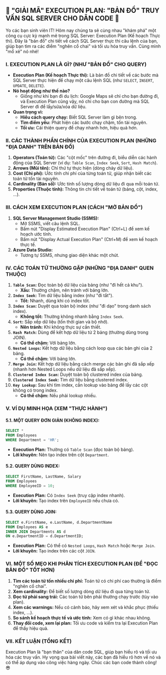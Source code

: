 ## **🚀 "GIẢI MÃ" EXECUTION PLAN: "BẢN ĐỒ" TRUY VẤN SQL SERVER CHO DÂN CODE 🚀**

Yo các bạn sinh viên IT! Hôm nay chúng ta sẽ cùng nhau "khám phá" một công cụ cực kỳ mạnh mẽ trong SQL Server: Execution
Plan (Kế hoạch Thực thi). Đây là "bản đồ" chi tiết về cách SQL Server thực thi câu lệnh của bạn, giúp bạn tìm ra các
điểm "nghẽn cổ chai" và tối ưu hóa truy vấn. Cùng mình "mổ xẻ" nó nhé!

### **I. EXECUTION PLAN LÀ GÌ? (NHƯ "BẢN ĐỒ" CHO QUERY)**

- **Execution Plan (Kế hoạch Thực thi):** Là bản đồ chi tiết về các bước mà SQL Server thực hiện để chạy một câu lệnh
  SQL (như `SELECT`, `INSERT`, `UPDATE`, `DELETE`).
- **Nó hoạt động như thế nào?**
    - Giống như khi bạn đi du lịch: Google Maps sẽ chỉ cho bạn đường đi, và Execution Plan cũng vậy, nó chỉ cho bạn con
      đường mà SQL Server đi để lấy/sửa/xóa dữ liệu.
- **Quan trọng vì:**
    - **Hiểu cách query chạy:** Biết SQL Server làm gì bên trong.
    - **Tìm điểm yếu:** Phát hiện các bước chạy chậm, tốn tài nguyên.
    - **Tối ưu:** Cải thiện query để chạy nhanh hơn, hiệu quả hơn.

### **II. CÁC THÀNH PHẦN CHÍNH CỦA EXECUTION PLAN (NHỮNG "ĐỊA DANH" TRÊN BẢN ĐỒ)**

1. **Operators (Toán tử):** Các "cột mốc" trên đường đi, biểu diễn các hành động của SQL Server (ví dụ: `Table Scan`,
   `Index Seek`, `Sort`, `Hash Match`).
2. **Arrows (Mũi tên):** Chỉ thứ tự thực hiện (dòng chảy dữ liệu).
3. **Cost (Chi phí):** Ước tính chi phí của từng toán tử, giúp nhận biết các toán tử tốn tài nguyên.
4. **Cardinality (Bản số):** Ước tính số lượng dòng dữ liệu đi qua mỗi toán tử.
5. **Properties (Thuộc tính):** Thông tin chi tiết về toán tử (bảng, cột, index, ...).

### **III. CÁCH XEM EXECUTION PLAN (CÁCH "MỞ BẢN ĐỒ")**

1. **SQL Server Management Studio (SSMS):**
    - Mở SSMS, viết câu lệnh SQL.
    - Bấm nút "Display Estimated Execution Plan" (Ctrl+L) để xem kế hoạch ước tính.
    - Bấm nút "Display Actual Execution Plan" (Ctrl+M) để xem kế hoạch thực tế.
2. **Azure Data Studio:**
    - Tương tự SSMS, nhưng giao diện khác một chút.

### **IV. CÁC TOÁN TỬ THƯỜNG GẶP (NHỮNG "ĐỊA DANH" QUEN THUỘC)**

1. **`Table Scan`:** Đọc toàn bộ dữ liệu của bảng (như "đi hết cả khu").
    - **Xấu:** Thường chậm, nên tránh với bảng lớn.
2. **`Index Seek`:** Tìm dữ liệu bằng index (như "đi tắt").
    - **Tốt:** Nhanh, dùng khi có index tốt.
3. **`Index Scan`:** Duyệt qua toàn bộ index (như "đi dạo" trong danh sách index).
    - **Không tốt:** Thường không nhanh bằng `Index Seek`.
4. **`Sort`:** Sắp xếp dữ liệu (tốn thời gian và bộ nhớ).
    - **Nên tránh:** Khi không thực sự cần thiết.
5. **`Hash Match`:** Dùng để kết hợp dữ liệu từ 2 bảng (thường dùng trong JOIN).
    - **Có thể chậm:** Với bảng lớn.
6. **`Nested Loops`:** Kết hợp dữ liệu bằng cách loop qua các bản ghi của 2 bảng.
    - **Có thể chậm:** Với bảng lớn.
7. **`Merge Join`:** Kết hợp dữ liệu bằng cách merge các bản ghi đã sắp xếp (nhanh hơn Nested Loops nếu dữ liệu đã sắp
   xếp).
8. **`Clustered Index Scan`:** Duyệt toàn bộ clustered index của bảng.
9. **`Clustered Index Seek`:** Tìm dữ liệu bằng clustered index.
10. **`Key Lookup`:** Sau khi tìm index, cần lookup vào bảng để lấy các cột không có trong index.
    - **Có thể chậm:** Nếu phải lookup nhiều.

### **V. VÍ DỤ MINH HỌA (XEM "THỰC HÀNH")**

#### **5.1. MỘT QUERY ĐƠN GIẢN (KHÔNG INDEX):**

```sql
SELECT *
FROM Employees
WHERE Department = 'HR';
```

- **Execution Plan:** Thường có `Table Scan` (đọc toàn bộ bảng).
- **Lời khuyên:** Nên tạo index trên cột `Department`.

#### **5.2. QUERY DÙNG INDEX:**

```sql
SELECT FirstName, LastName, Salary
FROM Employees
WHERE EmployeeID = 10;
```

- **Execution Plan:** Có `Index Seek` (truy cập index nhanh).
- **Lời khuyên:** Tạo index trên `EmployeeID` nếu chưa có.

#### **5.3. QUERY DÙNG JOIN:**

```sql
SELECT e.FirstName, e.LastName, d.DepartmentName
FROM Employees AS e
INNER JOIN Departments AS d
ON e.DepartmentID = d.DepartmentID;
```

- **Execution Plan:** Có thể có `Nested Loops`, `Hash Match` hoặc `Merge Join`.
- **Lời khuyên:** Tạo index trên các cột `JOIN`.

### **VI. MỘT SỐ MẸO KHI PHÂN TÍCH EXECUTION PLAN (ĐỂ "ĐỌC BẢN ĐỒ" TỐT HƠN)**

1. **Tìm các toán tử tốn nhiều chi phí:** Toán tử có chi phí cao thường là điểm "nghẽn cổ chai".
2. **Xem cardinality:** Để biết số lượng dòng dữ liệu đi qua từng toán tử.
3. **Đọc từ phải sang trái:** Các toán tử bên phải thường chạy trước (tùy vào plan).
4. **Xem các warnings:** Nếu có cảnh báo, hãy xem xét và khắc phục (thiếu index, ...).
5. **So sánh kế hoạch thực tế và ước tính:** Xem có gì khác nhau không.
6. **Thay đổi code, xem lại plan:** Tối ưu code và kiểm tra lại Execution Plan để thấy hiệu quả.

### **VII. KẾT LUẬN (TỔNG KẾT)**

Execution Plan là "bạn thân" của dân code SQL, giúp bạn hiểu rõ và tối ưu hóa các truy vấn. Hy vọng qua bài viết này,
các bạn đã hiểu rõ hơn về nó và có thể áp dụng vào công việc hàng ngày. Chúc các bạn code thành công! 😎
